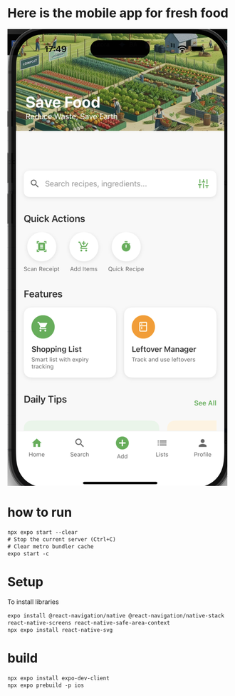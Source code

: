 # Here is the mobile app for fresh food

![alt text](image.png)

# how to run
```shell
npx expo start --clear
# Stop the current server (Ctrl+C)
# Clear metro bundler cache
expo start -c

```

# Setup
To install libraries

```shell
expo install @react-navigation/native @react-navigation/native-stack react-native-screens react-native-safe-area-context
npx expo install react-native-svg

```


# build
```
npx expo install expo-dev-client
npx expo prebuild -p ios
```

